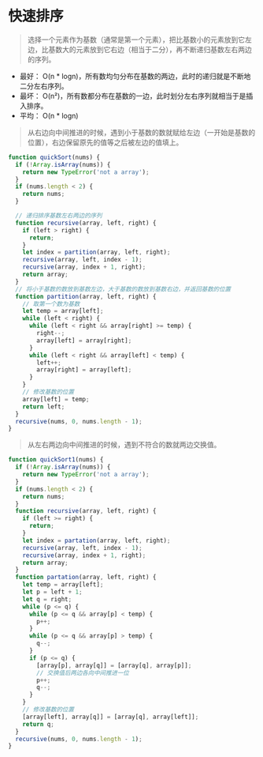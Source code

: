 # 快速排序

> 选择一个元素作为基数（通常是第一个元素），把比基数小的元素放到它左边，比基数大的元素放到它右边（相当于二分），再不断递归基数左右两边的序列。

- 最好： O(n * logn)，所有数均匀分布在基数的两边，此时的递归就是不断地二分左右序列。
- 最坏： O(n²)，所有数都分布在基数的一边，此时划分左右序列就相当于是插入排序。
- 平均： O(n * logn)

> 从右边向中间推进的时候，遇到小于基数的数就赋给左边（一开始是基数的位置），右边保留原先的值等之后被左边的值填上。

``` javascript
function quickSort(nums) {
  if (!Array.isArray(nums)) {
    return new TypeError('not a array');
  }
  if (nums.length < 2) {
    return nums;
  }

  // 递归排序基数左右两边的序列
  function recursive(array, left, right) {
    if (left > right) {
      return;
    }
    let index = partition(array, left, right);
    recursive(array, left, index - 1);
    recursive(array, index + 1, right);
    return array;
  }
  // 将小于基数的数放到基数左边，大于基数的数放到基数右边，并返回基数的位置
  function partition(array, left, right) {
    // 取第一个数为基数
    let temp = array[left];
    while (left < right) {
      while (left < right && array[right] >= temp) {
        right--;
        array[left] = array[right];
      }
      while (left < right && array[left] < temp) {
        left++;
        array[right] = array[left];
      }
    }
    // 修改基数的位置
    array[left] = temp;
    return left;
  }
  recursive(nums, 0, nums.length - 1);
}
```

> 从左右两边向中间推进的时候，遇到不符合的数就两边交换值。

``` javascript
function quickSort1(nums) {
  if (!Array.isArray(nums)) {
    return new TypeError('not a array');
  }
  if (nums.length < 2) {
    return nums;
  }
  function recursive(array, left, right) {
    if (left >= right) {
      return;
    }
    let index = partation(array, left, right);
    recursive(array, left, index - 1);
    recursive(array, index + 1, right);
    return array;
  }
  function partation(array, left, right) {
    let temp = array[left];
    let p = left + 1;
    let q = right;
    while (p <= q) {
      while (p <= q && array[p] < temp) {
        p++;
      }
      while (p <= q && array[p] > temp) {
        q--;
      }
      if (p <= q) {
        [array[p], array[q]] = [array[q], array[p]];
        // 交换值后两边各向中间推进一位
        p++;
        q--;
      }
    }
    // 修改基数的位置
    [array[left], array[q]] = [array[q], array[left]];
    return q;
  }
  recursive(nums, 0, nums.length - 1);
}
```
